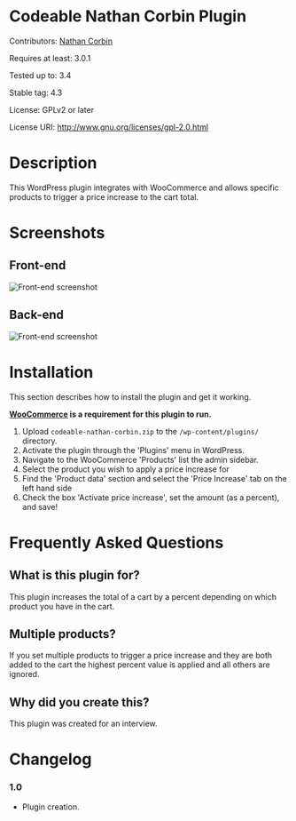 Codeable Nathan Corbin Plugin
============

Contributors: [Nathan Corbin](http://nathanonline.us)

Requires at least: 3.0.1

Tested up to: 3.4

Stable tag: 4.3

License: GPLv2 or later

License URI: http://www.gnu.org/licenses/gpl-2.0.html

Description
============

This WordPress plugin integrates with WooCommerce and allows specific products to trigger a price increase to the cart total.

Screenshots
============

Front-end
------------
![Front-end screenshot](https://puu.sh/A6MaL/d4a05eaf5c.jpg)

Back-end
------------
![Front-end screenshot](https://puu.sh/A6Jam/1c9aea9567.jpg)

Installation
============

This section describes how to install the plugin and get it working.

**[WooCommerce](https://woocommerce.com/) is a requirement for this plugin to run.**

1. Upload `codeable-nathan-corbin.zip` to the `/wp-content/plugins/` directory.
2. Activate the plugin through the 'Plugins' menu in WordPress.
3. Navigate to the WooCommerce 'Products' list the admin sidebar.
4. Select the product you wish to apply a price increase for
5. Find the 'Product data' section and select the 'Price Increase' tab on the left hand side
6. Check the box 'Activate price increase', set the amount (as a percent), and save!

Frequently Asked Questions
============

What is this plugin for?
------------

This plugin increases the total of a cart by a percent depending on which product you have in the cart.

Multiple products?
------------

If you set multiple products to trigger a price increase and they are both added to the cart the highest percent value is applied and all others are ignored.

Why did you create this?
------------

This plugin was created for an interview.


Changelog
============

### 1.0
* Plugin creation.
